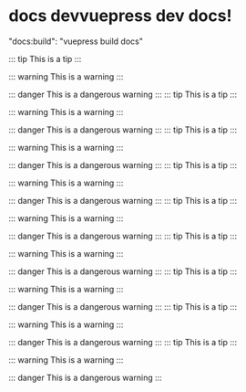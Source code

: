 # docs devvuepress dev docs!

"docs:build": "vuepress build docs"

::: tip
This is a tip
:::

::: warning
This is a warning
:::

::: danger
This is a dangerous warning
:::
::: tip
This is a tip
:::

::: warning
This is a warning
:::

::: danger
This is a dangerous warning
:::
::: tip
This is a tip
:::

::: warning
This is a warning
:::

::: danger
This is a dangerous warning
:::
::: tip
This is a tip
:::

::: warning
This is a warning
:::

::: danger
This is a dangerous warning
:::
::: tip
This is a tip
:::

::: warning
This is a warning
:::

::: danger
This is a dangerous warning
:::
::: tip
This is a tip
:::

::: warning
This is a warning
:::

::: danger
This is a dangerous warning
:::
::: tip
This is a tip
:::

::: warning
This is a warning
:::

::: danger
This is a dangerous warning
:::
::: tip
This is a tip
:::

::: warning
This is a warning
:::

::: danger
This is a dangerous warning
:::
::: tip
This is a tip
:::

::: warning
This is a warning
:::

::: danger
This is a dangerous warning
:::
